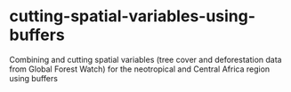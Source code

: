 # cutting-spatial-variables-using-buffers
Combining and cutting spatial variables (tree cover and deforestation data from Global Forest Watch) for the neotropical and Central Africa region using buffers

